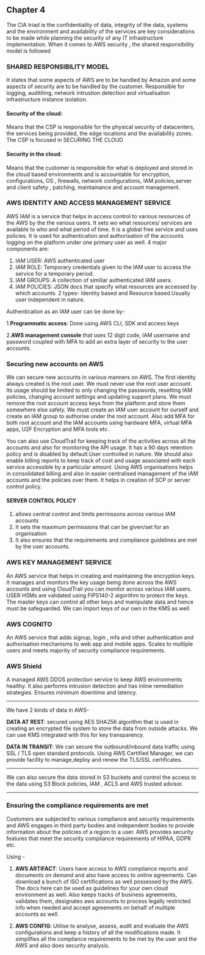 ## Chapter 4

The CIA triad ie the confidentiality of data, integrity of the data, systems and the environment and availability of the services are key considerations to be made while planning the security of any IT infrastructure implementation. 
When it comes to AWS security , the shared responsibility model is followed
### SHARED RESPONSIBILITY MODEL
It states that some aspects of AWS are to be handled by Amazon and some aspects of security are to be handled by the customer. Responsible for logging, audititing, network intrustion detection and virtualisation infrastructure instance isolation.
#### Security of the cloud: 
Means that the CSP is responsible for the physical security of datacenters, the services being provided, the edge locations and the availability zones. The CSP is focused in SECURING THE CLOUD
#### Security in the cloud:
Means that the customer is responsible for what is deployed and stored in the cloud based environments and is accountable for encryption, configurations, OS , firewalls, network configurations, IAM policies,server and client safety , patching, maintainance and account management.

### AWS IDENTITY AND ACCESS MANAGEMENT SERVICE
AWS IAM is a service that helps in access control to various resources of the AWS by the the various users. It sets wo what resources/ services are available to who and what period of time. It is a global free service and uses policies.
It is used for authentication and authorisation of the accounts logging on the platform under one primary user as well.
4 major components are:
1. IAM USER: AWS authenticated user 
2. IAM ROLE: Temporary credentials given to the IAM user to access the service for a temporary period.
3. IAM GROUPS: A collection of similiar authenticated IAM users.
4. IAM POLICIES: JSON docs that specify what resources are accessed by which accounts. 2 types- Identity based and Resource based.Usually user independent in nature.

Authentication as an IAM user can be done by-

1.**Programmatic access**: Done using AWS CLI, SDK and access keys

2.**AWS management console** that uses 12 digit code, IAM username and password coupled with MFA to add an extra layer of security to the user accounts. 

### Securing new accounts on AWS
We can secure new accounts in various manners on AWS. The first identity always created is the root user. We must never use the root user account. Its usage should be limited to only changing the passwords, resetting IAM policies, changing account settings and updating support plans.
We must remove the root account access keys from the platform and store them somewhere else safely. We must create an IAM user account for ourself and create an IAM group to authorise under the root account. 
Also add MFA for both root account and the IAM accounts using hardware MFA, virtual MFA apps, U2F Encryption and MFA tools etc. 

You can also use CloudTrail for keeping track of the activities across all the accounts and also for monitoring the API usage. It has a 90 days retention policy and is disabled by default.User controlled in nature.
We should also enable billing reports to keep track of cost and usage associated with each service accessible by a particular amount.
Using AWS organisations helps in consolidated billing and also in easier centralised management of the IAM accounts and the policies over them. It helps in creation of SCP or server control policy.

#### SERVER CONTROL POLICY
   1. allows central control and limits permissons across various IAM accounts
   2. It sets the maximum permissions that can be given/set for an organisation
   3. It also ensures that the requirements and compliance guidelines are met by the user accounts.

### AWS KEY MANAGEMENT SERVICE
An AWS service that helps in creating and maintaining the encryption keys. It manages and monitors the key usage being done across the AWS accounts and using CloudTrail you can monitor across various IAM users. 
USER HSMs are validated using FIPS140-2 algorithm to protect the keys. The master keys can control all other keys and manipulate data and hence must be safeguarded. We can import keys of our own in the KMS as well.

### AWS COGNITO
An AWS service that adds signup, login , mfa and other authentication and authorisation mechanisms to web app and mobile apps. Scales to multiple users and meets majority of security compliance requirements.

### AWS Shield
A managed AWS DDOS protection service to keep AWS environments healthy. It also performs intrusion detection and has inline remediation strategies. Ensures minimum downtime and latency.

------------------------------------

We have 2 kinds of data in AWS-

**DATA AT REST**: secured using AES SHA256 algorithm that is used in creating an encrypted file system to store the data from outside attacks. We can use KMS integrated with this for key transparency.

**DATA IN TRANSIT**: We can secure the outbound/inbound data traffic using SSL / TLS open standard protocols. Using AWS Certified Manager, we can provide facility to manage,deploy and renew the TLS/SSL certificates. 

-------------------------------------
We can also secure the data stored in S3 buckets and control the access to the data using S3 Block policies, IAM , ACLS and AWS trusted advisor. 

------------------------------------

### Ensuring the compliance requirements are met
Customers are subjected to various compliance and security requirements and AWS engages in third party bodies and independent bodies to provide information about the policies of a region to a user.
AWS provides security features that meet the security compliance requirements of HIPAA, GDPR etc.

Using -
1. **AWS ARTIFACT**:
    Users have access to AWS compliance reports and documents on demand and also have access to online agreements. Can download a bunch of ISO certifications as well possessed by the AWS. The docs here can be used as guidelines for your own cloud environment as well. Also keeps tracks of business agreements, validates them, designates aws accounts to process legally restricted info when needed  and accept agreements on behalf of multiple accounts as well.

2. **AWS CONFIG**:
    Utilise to analyse, assess, audit and evaluate the AWS configurations and keep a history of all the modifications made. It simplifies all the compliance requirements to be met by the user and the AWS and also does security analysis.


    

